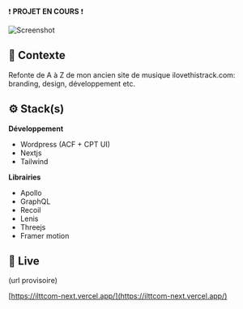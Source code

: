 ❗ **PROJET EN COURS** ❗

![Screenshot](screenshot.png)

## 📍 Contexte

Refonte de A à Z de mon ancien site de musique ilovethistrack.com: branding, design, développement etc.

## ⚙ Stack(s)

**Développement**
- Wordpress (ACF + CPT UI)
- Nextjs
- Tailwind

**Librairies**
- Apollo
- GraphQL
- Recoil
- Lenis
- Threejs
- Framer motion

## 🚀 Live

(url provisoire)


[https://ilttcom-next.vercel.app/](https://ilttcom-next.vercel.app/) 
